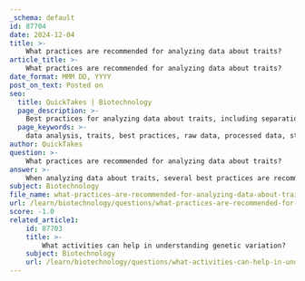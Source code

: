 ```yaml
---
_schema: default
id: 87704
date: 2024-12-04
title: >-
    What practices are recommended for analyzing data about traits?
article_title: >-
    What practices are recommended for analyzing data about traits?
date_format: MMM DD, YYYY
post_on_text: Posted on
seo:
  title: QuickTakes | Biotechnology
  page_description: >-
    Best practices for analyzing data about traits, including separation of raw and processed data, employing statistical techniques, considering the data lifecycle, and utilizing polygenic risk scores.
  page_keywords: >-
    data analysis, traits, best practices, raw data, processed data, statistical techniques, genetic analysis, data lifecycle, model fitting, polygenic risk scores, GWAS, confounding variables
author: QuickTakes
question: >-
    What practices are recommended for analyzing data about traits?
answer: >-
    When analyzing data about traits, several best practices are recommended to ensure the integrity and usefulness of the data throughout its lifecycle. Here are some key practices:\n\n1. **Separate Raw and Processed Data**: It is crucial to maintain a clear distinction between the raw trait dataset and the processed dataset used for analysis. This separation helps in tracking changes and understanding the impact of data processing on the results.\n\n2. **Follow Best Practices**: Stay updated with the latest developments in trait data analysis. The analytical methods should be tailored to the specific research question, as generalization is often not feasible due to the diversity of research contexts.\n\n3. **Consider the Entire Data Lifecycle**: When compiling and analyzing trait data, it is important to consider the entire lifecycle of the data, from collection to analysis. This includes being aware of the data-scientific challenges that may arise.\n\n4. **Utilize Statistical Techniques**: Employ appropriate statistical techniques for genetic analysis. For instance, methods like Restricted Maximum Likelihood (REML) can be used for estimating genetic correlations, which is essential for understanding the genetic basis of traits.\n\n5. **Adapt Algorithms for Large Data**: As the field of genetics evolves, new algorithms should be developed to handle large datasets efficiently. This includes considerations for sample size, computational speed, and memory requirements.\n\n6. **Model Fitting Approaches**: Consider using a two-step approach for model fitting and genetic analysis. This involves first modeling phenotypic trajectories and then using the derived traits for subsequent genetic analyses, such as Genome-Wide Association Studies (GWAS).\n\n7. **Polygenic Risk Scores (PRS)**: When applicable, construct polygenic risk scores using available GWAS summary statistics. This involves methods like clumping and thresholding to create a score that can predict an individual's genetic liability to a trait or disease.\n\n8. **Adjust for Confounding Variables**: In analyses, it may be necessary to adjust for confounding variables, such as genetic ancestry, to improve the accuracy of the results. However, this should be balanced with the potential reduction in study power.\n\nBy adhering to these practices, researchers can enhance the reliability and validity of their analyses regarding genetic variation and traits.
subject: Biotechnology
file_name: what-practices-are-recommended-for-analyzing-data-about-traits.md
url: /learn/biotechnology/questions/what-practices-are-recommended-for-analyzing-data-about-traits
score: -1.0
related_article1:
    id: 87703
    title: >-
        What activities can help in understanding genetic variation?
    subject: Biotechnology
    url: /learn/biotechnology/questions/what-activities-can-help-in-understanding-genetic-variation
---
```


&nbsp;